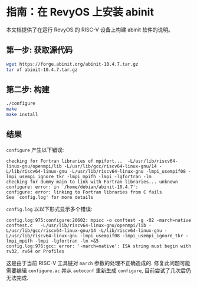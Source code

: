 # 指南：在 RevyOS 上安装 abinit

本文档提供了在运行 RevyOS 的 RISC-V 设备上构建 abinit 软件的说明。

## 第一步: 获取源代码
```bash
wget https://forge.abinit.org/abinit-10.4.7.tar.gz
tar xf abinit-10.4.7.tar.gz
```

## 第二步: 构建
```bash
./configure
make
make install
```

## 结果

`configure` 产生以下错误:

```log
checking for Fortran libraries of mpifort...  -L/usr/lib/riscv64-linux-gnu/openmpi/lib -L/usr/lib/gcc/riscv64-linux-gnu/14 -L/lib/riscv64-linux-gnu -L/usr/lib/riscv64-linux-gnu -lmpi_usempif08 -lmpi_usempi_ignore_tkr -lmpi_mpifh -lmpi -lgfortran -lm
checking for dummy main to link with Fortran libraries... unknown
configure: error: in `/home/debian/abinit-10.4.7':
configure: error: linking to Fortran libraries from C fails
See `config.log' for more details

```

`config.log` 以以下形式显示多个错误:

```log
config.log:975:configure:20602: mpicc -o conftest -g -O2 -march=native        conftest.c   -L/usr/lib/riscv64-linux-gnu/openmpi/lib -L/usr/lib/gcc/riscv64-linux-gnu/14 -L/lib/riscv64-linux-gnu -L/usr/lib/riscv64-linux-gnu -lmpi_usempif08 -lmpi_usempi_ignore_tkr -lmpi_mpifh -lmpi -lgfortran -lm >&5
config.log:976:gcc: error: '-march=native': ISA string must begin with rv32, rv64 or Profiles
```

这是由于当前 RISC-V 工具链对 `march` 参数的处理不正确造成的. 修复此问题可能需要编辑 `configure.ac` 并从 `autoconf` 重新生成 `configure`, 目前尝试了几次后仍无法完成.